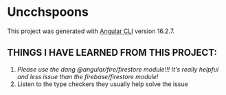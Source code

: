 # Uncchspoons

This project was generated with [Angular CLI](https://github.com/angular/angular-cli) version 16.2.7.

## THINGS I HAVE LEARNED FROM THIS PROJECT:

1. _Please use the dang @angular/fire/firestore module!!! It's really helpful and less issue than the firebase/firestore module!_
2. Listen to the type checkers they usually help solve the issue
